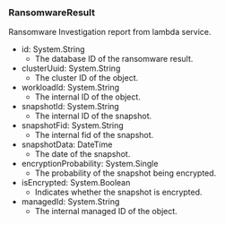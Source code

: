 ### RansomwareResult
Ransomware Investigation report from lambda service.

- id: System.String
  - The database ID of the ransomware result.
- clusterUuid: System.String
  - The cluster ID of the object.
- workloadId: System.String
  - The internal ID of the object.
- snapshotId: System.String
  - The internal ID of the snapshot.
- snapshotFid: System.String
  - The internal fid of the snapshot.
- snapshotData: DateTime
  - The date of the snapshot.
- encryptionProbability: System.Single
  - The probability of the snapshot being encrypted.
- isEncrypted: System.Boolean
  - Indicates whether the snapshot is encrypted.
- managedId: System.String
  - The internal managed ID of the object.
